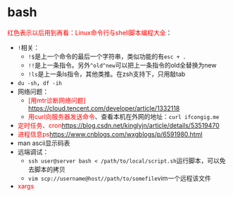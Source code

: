 # bash

<font color = red>红色表示以后用到再看：Linux命令行与shell脚本编程大全</font>：

* `!`相关：
  * `!$`是上一个命令的最后一个字符串，类似功能的有`esc + .`
  * `!!`是上一条指令。另外`^old^new`可以把上一条指令的old全替换为new
  * `!ls`是上一条ls指令，其他类推。在zsh支持下，只用敲tab
* `du -sh`，`df -ih`
* 网络问题：
  * <font color=red>[用mtr诊断网络问题]</font> https://cloud.tencent.com/developer/article/1332118
  * <font color=red>用curl向服务器发送命令</font>、查看本机在外网的地址：`curl ifcongig.me`
* <font color = red>定时任务、cron</font>https://blog.csdn.net/kinglyjn/article/details/53519470
* <font color=red>进程信息ps</font>https://www.cnblogs.com/wxgblogs/p/6591980.html
* man ascii显示码表
* 远端调试：
  * `ssh user@server bash < /path/to/local/script.sh`运行脚本，可以免去脚本的拷贝
  * `vim scp://username@host//path/to/somefile`vim一个远程该文件
* <font color =red> xargs </font>
